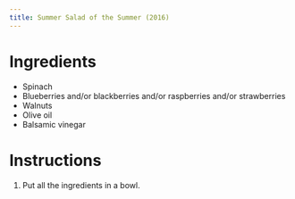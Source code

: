 ```yaml
---
title: Summer Salad of the Summer (2016)
---
```


# Ingredients

* Spinach
* Blueberries and/or blackberries and/or raspberries and/or strawberries
* Walnuts
* Olive oil
* Balsamic vinegar

# Instructions

1. Put all the ingredients in a bowl.
